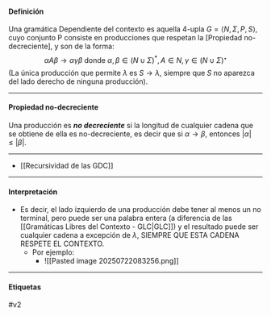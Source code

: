 #### Definición

Una gramática Dependiente del contexto es aquella 4-upla $G=\langle N,\Sigma,P,S\rangle$, cuyo conjunto P consiste en producciones que respetan la [Propiedad no-decreciente], y son de la forma:$$\alpha A\beta\to\alpha\gamma\beta\text{ donde }\alpha,\beta\in(N\cup\Sigma)^*,A\in N, \gamma\in(N\cup\Sigma)⁺$$
(La única producción que permite $\lambda$ es $S\to\lambda$, siempre que $S$ no aparezca del lado derecho de ninguna producción).

***
#### Propiedad no-decreciente

Una producción es ***no decreciente*** si la longitud de cualquier cadena que se obtiene de ella es no-decreciente, es decir que si $\alpha\to\beta$, entonces $|\alpha|\le|\beta|$. 

***

- [[Recursividad de las GDC]] 

***
#### Interpretación

- Es decir, el lado izquierdo de una producción debe tener al menos un no terminal, pero puede ser una palabra entera (a diferencia de las [[Gramáticas Libres del Contexto - GLC|GLC]]) y el resultado puede ser cualquier cadena a excepción de $\lambda$, SIEMPRE QUE ESTA CADENA RESPETE EL CONTEXTO.
	- Por ejemplo:
		- ![[Pasted image 20250722083256.png]]

***
#### Etiquetas
#v2 